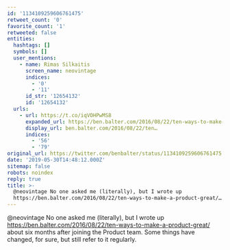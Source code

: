 ```yaml
---
id: '1134109259606761475'
retweet_count: '0'
favorite_count: '1'
retweeted: false
entities:
  hashtags: []
  symbols: []
  user_mentions:
    - name: Rimas Silkaitis
      screen_name: neovintage
      indices:
        - '0'
        - '11'
      id_str: '12654132'
      id: '12654132'
  urls:
    - url: https://t.co/iqVOHPwMS8
      expanded_url: https://ben.balter.com/2016/08/22/ten-ways-to-make-a-product-great/
      display_url: ben.balter.com/2016/08/22/ten…
      indices:
        - '56'
        - '79'
original_url: https://twitter.com/benbalter/status/1134109259606761475
date: '2019-05-30T14:48:12.000Z'
sitemap: false
robots: noindex
reply: true
title: >-
  @neovintage No one asked me (literally), but I wrote up
  https://ben.balter.com/2016/08/22/ten-ways-to-make-a-product-great/…
---
```


@neovintage No one asked me (literally), but I wrote up https://ben.balter.com/2016/08/22/ten-ways-to-make-a-product-great/ about six months after joining the Product team. Some things have changed, for sure, but still refer to it regularly.